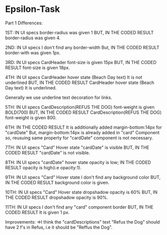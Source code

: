 # Epsilon-Task
Part 1
Differences:

1ST:
  IN UI specs border-radius was given 1 BUT,
  IN THE CODED RESULT border-radius was given 4.
  
2ND:
  IN UI specs I don't find any border-width But,
  IN THE CODED RESULT border-with was given 1px.
  
3RD:
  IN UI specs CardHeader font-size is given 15px BUT,
  IN THE CODED RESULT font-size is given 18px.
  
 4TH:
  IN UI specs CardHeader hover state (Beach Day text) It is not underlined BUT,
  IN THE CODED RESULT CardHeader hover state (Beach Day text) It is underlined.
  
  Generally we use underline text decoration for links.
  
  5TH:
   IN UI specs CardDescription(REFUS THE DOG) font-weight is given BOLD(700) BUT,
   IN THE CODED RESULT CardDescription(REFUS THE DOG) font-weight is given 800.
   
  6TH:
   IN THE CODED RESULT It is additionally added margin-bottom:14px for "cardDate" But,
   margin-bottom:14px is already added in "card" Component so, reusuing same
   property for "cardDate" component is not necessary.
   
  7TH:
   IN UI specs "Card" Hover state "cardDate" is visible BUT,
   IN THE CODED RESULT "cardDate" is not visible.
   
  8TH:
    IN UI specs "cardDate" hover state opacity is low;
    IN THE CODED RESULT opacity is high(i.e opacity:1).
    
  9TH:
    IN UI specs "Card" Hover state I don't find any background color BUT,
    IN THE CODED RESULT background color is given.
    
  10TH:
    IN UI specs "Card" Hover state dropshadow opacity is 60% BUT,
    IN THE CODED RESULT dropshadow opacity is 90%.
    
  11TH:
     IN UI specs I don't find any "card" component border BUT,
     IN THE CODED RESULT It is given 1 px.
     
  Improvements:
     =>I think the "cardDescriptions" text "Refus the Dog" should have 2 f's in Refus, i.e it should be "Reffus the Dog".
